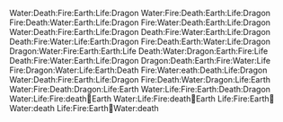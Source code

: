 Water:Death:Fire:Earth:Life:Dragon
Water:Fire:Death:Earth:Life:Dragon
Fire:Death:Water:Earth:Life:Dragon
Fire:Water:Death:Earth:Life:Dragon
Water:Death:Fire:Earth:Life:Dragon
Death:Fire:Water:Earth:Life:Dragon
Death:Fire:Water:Life:Earth:Dragon
Fire:Death:Earth:Water:Life:Dragon
Dragon:Water:Fire:Earth:Earth:Life
Death:Water:Dragon:Earth:Fire:Life
Death:Fire:Water:Earth:Life:Dragon
Dragon:Death:Earth:Fire:Water:Life
Fire:Dragon:Water:Life:Earth:Death
Fire:Water:eath:Death:Life:Dragon
Water:Death:Fire:Earth:Life:Dragon
Fire:Death:Water:Dragon:Life:Earth
Water:Fire:Death:Dragon:Life:Earth
Water:Life:Fire:Earth:Death:Dragon
Water:Life:Fire:death:dragon:Earth
Water:Life:Fire:death:dragon:Earth
Life:Fire:Earth:dragon:Water:death
Life:Fire:Earth:dragon:Water:death
